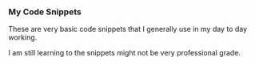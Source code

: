### My Code Snippets

These are very basic code snippets that I generally use in my day to day working.

I am still learning to the snippets might not be very professional grade.
